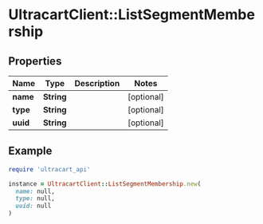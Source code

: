 # UltracartClient::ListSegmentMembership

## Properties

| Name | Type | Description | Notes |
| ---- | ---- | ----------- | ----- |
| **name** | **String** |  | [optional] |
| **type** | **String** |  | [optional] |
| **uuid** | **String** |  | [optional] |

## Example

```ruby
require 'ultracart_api'

instance = UltracartClient::ListSegmentMembership.new(
  name: null,
  type: null,
  uuid: null
)
```

